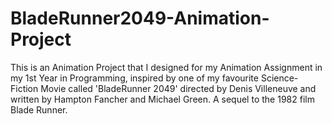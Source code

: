 # BladeRunner2049-Animation-Project
This is an Animation Project that I designed for my Animation Assignment in my 1st Year in Programming, inspired by one of my favourite Science-Fiction Movie called 'BladeRunner 2049' directed by Denis Villeneuve and written by Hampton Fancher and Michael Green. A sequel to the 1982 film Blade Runner.
